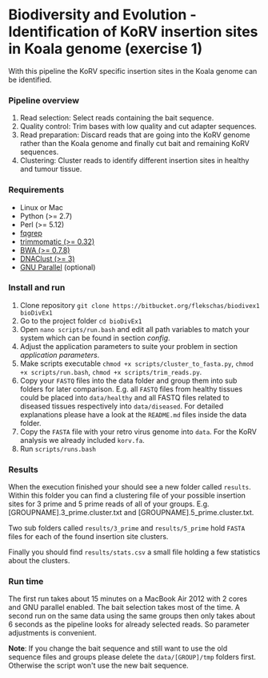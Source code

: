 # Biodiversity and Evolution - Identification of KoRV insertion sites in Koala genome (exercise 1) #

With this pipeline the KoRV specific insertion sites in the Koala genome can be identified.

### Pipeline overview ###

1. Read selection: Select reads containing the bait sequence.
2. Quality control: Trim bases with low quality and cut adapter sequences.
3. Read preparation: Discard reads that are going into the KoRV genome rather than the Koala genome and finally cut bait and remaining KoRV sequences.
4. Clustering: Cluster reads to identify different insertion sites in healthy and tumour tissue.

### Requirements ###

* Linux or Mac
* Python (>= 2.7)
* Perl (>= 5.12)
* [fqgrep](https://github.com/indraniel/fqgrep)
* [trimmomatic (>= 0.32)](http://www.usadellab.org/cms/?page=trimmomatic)
* [BWA (>= 0.7.8)](http://bio-bwa.sourceforge.net/)
* [DNAClust (>= 3)](http://dnaclust.sourceforge.net/)
* [GNU Parallel](https://www.gnu.org/software/parallel/) (optional)

### Install and run ###

1. Clone repository `git clone https://bitbucket.org/flekschas/biodivex1 bioDivEx1`
2. Go to the project folder `cd bioDivEx1`
3. Open `nano scripts/run.bash` and edit all path variables to match your system which can be found in section *config*.
4. Adjust the application parameters to suite your problem in section *application parameters*.
5. Make scripts executable `chmod +x scripts/cluster_to_fasta.py`, `chmod +x scripts/run.bash`, `chmod +x scripts/trim_reads.py`.
6. Copy your `FASTQ` files into the data folder and group them into sub folders for later comparison. E.g. all `FASTQ` files from healthy tissues could be placed into `data/healthy` and all FASTQ files related to diseased tissues respectively into `data/diseased`. For detailed
explanations please have a look at the `README.md` files inside the data folder.
7. Copy the `FASTA` file with your retro virus genome into `data`. For the KoRV analysis we already included `korv.fa`.
8. Run `scripts/runs.bash`

### Results ###

When the execution finished your should see a new folder called `results`. Within this folder you can find a clustering file of your possible insertion sites for 3 prime and 5 prime reads of all of your groups. E.g. [GROUPNAME].3_prime.cluster.txt and [GROUPNAME].5_prime.cluster.txt.

Two sub folders called `results/3_prime` and `results/5_prime` hold `FASTA` files for each of the found insertion site clusters.

Finally you should find `results/stats.csv` a small file holding a few statistics about the clusters.

### Run time ###

The first run takes about 15 minutes on a MacBook Air 2012 with 2 cores and GNU parallel enabled. The bait selection
takes most of the time.
A second run on the same data using the same groups then only takes about 6 seconds as the pipeline looks for already
selected reads. So parameter adjustments is convenient.

**Note**: If you change the bait sequence and still want to use the old sequence files and groups please delete the `data/[GROUP]/tmp` folders first. Otherwise the script won't use the new bait sequence.
